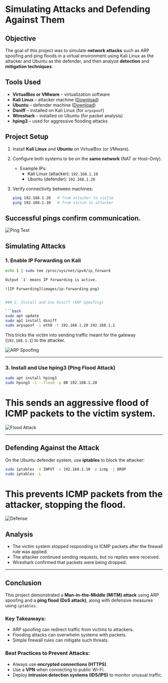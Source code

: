 #  Simulating Attacks and Defending Against Them

##  Objective
The goal of this project was to simulate **network attacks** such as ARP spoofing and ping floods in a virtual environment using Kali Linux as the attacker and Ubuntu as the defender, and then analyze **detection** and **mitigation techniques**.

## Tools Used
- **VirtualBox or VMware** – virtualization software  
- **Kali Linux** – attacker machine ([Download](https://www.kali.org))  
- **Ubuntu** – defender machine ([Download](https://ubuntu.com))  
- **Dsniff** – installed on Kali Linux (for `arpspoof`)  
- **Wireshark** – installed on Ubuntu (for packet analysis)  
- **hping3** – used for aggressive flooding attacks  

## Project Setup
1. Install **Kali Linux** and **Ubuntu** on VirtualBox (or VMware).  
2. Configure both systems to be on the **same network** (NAT or Host-Only).  
   - Example IPs:  
     - Kali Linux (attacker): `192.168.1.10`  
     - Ubuntu (defender): `192.168.1.20`
    
3. Verify connectivity between machines:  
   ```bash
   ping 192.168.1.20   # from attacker to victim
   ping 192.168.1.10   # from victim to attacker

## Successful pings confirm communication.

![Ping Test](images/ping-test.png)


##  Simulating Attacks

### 1. Enable IP Forwarding on Kali

```bash
echo 1 | sudo tee /proc/sys/net/ipv4/ip_forward

Output `1` means IP forwarding is active.

![IP Forwarding](images/ip-forwarding.png)


### 2. Install and Use Dsniff (ARP Spoofing)

```bash
sudo apt update
sudo apt install dsniff
sudo arpspoof -i eth0 -t 192.168.1.20 192.168.1.1
```

This tricks the victim into sending traffic meant for the gateway (`192.168.1.1`) to the attacker.

![ARP Spoofing](images/arpspoof.png)

---

### 3. Install and Use hping3 (Ping Flood Attack)

```bash
sudo apt install hping3
sudo hping3 -1 --flood -p 80 192.168.1.20
```

# This sends an aggressive flood of ICMP packets to the victim system.

![Flood Attack](images/hping3.png)

---

##  Defending Against the Attack

On the Ubuntu defender system, use **iptables** to block the attacker:

```bash
sudo iptables -A INPUT -s 192.168.1.10 -p icmp -j DROP
sudo iptables -L
```

# This prevents ICMP packets from the attacker, stopping the flood.

![Defense](images/iptables-defense.png)

##  Analysis

* The victim system stopped responding to ICMP packets after the firewall rule was applied.
* The attacker continued sending requests, but no replies were received.
* Wireshark confirmed that packets were being dropped.

---

##  Conclusion

This project demonstrated a **Man-in-the-Middle (MITM) attack** using ARP spoofing and a **ping flood (DoS attack)**, along with defensive measures using `iptables`.

### Key Takeaways:

* ARP spoofing can redirect traffic from victims to attackers.
* Flooding attacks can overwhelm systems with packets.
* Simple firewall rules can mitigate such threats.

### Best Practices to Prevent Attacks:

* Always use **encrypted connections (HTTPS)**.
* Use a **VPN** when connecting to public Wi-Fi.
* Deploy **intrusion detection systems (IDS/IPS)** to monitor unusual traffic.


